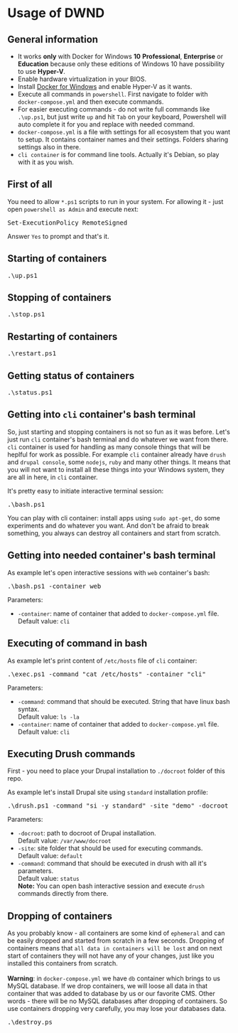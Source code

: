 # Usage of DWND

## General information
- It works **only** with Docker for Windows **10** **Professional**, **Enterprise** or **Education** because only these editions of Windows 10 have possibility to use **Hyper-V**.
- Enable hardware virtualization in your BIOS.
- Install [Docker for Windows](https://github.com/fat763/dwnd/blob/master/docs/setup.md) and enable Hyper-V as it wants.
- Execute all commands in `powershell`. First navigate to folder with `docker-compose.yml` and then execute commands.
- For easier executing commands - do not write full commands like `.\up.ps1`, but just write `up` and hit `Tab` on your keyboard, Powershell will auto complete it for you and replace with needed command.
- `docker-compose.yml` is a file with settings for all ecosystem that you want to setup. It contains container names and their settings. Folders sharing settings also in there.
- `cli container` is for command line tools. Actually it's Debian, so play with it as you wish.

## First of all 
You need to allow `*.ps1` scripts to run in your system. For allowing it - just open `powershell as Admin` and execute next: 
<pre>
Set-ExecutionPolicy RemoteSigned
</pre>
Answer `Yes` to prompt and that's it. 

## Starting of containers
<pre>.\up.ps1</pre>

## Stopping of containers
<pre>.\stop.ps1</pre>

## Restarting of containers
<pre>.\restart.ps1</pre>

## Getting status of containers
<pre>.\status.ps1</pre>

## Getting into `cli` container's bash terminal
So, just starting and stopping containers is not so fun as it was before. Let's just run `cli` container's bash terminal and do whatever we want from there. `cli` container is used for handling as many console things that will be heplful for work as possible. For example `cli` container already have `drush` and `drupal console`, some `nodejs`, `ruby` and many other things. It means that you will not want to install all these things into your Windows system, they are all in here, in `cli` container.

It's pretty easy to initiate interactive terminal session:  

<pre>.\bash.ps1</pre>

You can play with cli container: install apps using `sudo apt-get`, do some experiments and do whatever you want. And don't be afraid to break something, you always can destroy all containers and start from scratch.

## Getting into needed container's bash terminal
As example let's open interactive sessions with `web` container's bash:
<pre>.\bash.ps1 -container web</pre>
Parameters:
- `-container`: name of container that added to `docker-compose.yml` file.
<br />Default value: `cli`

## Executing of command in bash 
As example let's print content of `/etc/hosts` file of `cli` container:
<pre>.\exec.ps1 -command "cat /etc/hosts" -container "cli"</pre>
Parameters:
- `-command`: command that should be executed. String that have linux bash syntax.
<br />Default value: `ls -la`
- `-container`: name of container that added to `docker-compose.yml` file.
<br />Default value: `cli`

## Executing Drush commands
First - you need to place your Drupal installation to `./docroot` folder of this repo.

As example let's install Drupal site using `standard` installation profile:
<pre>.\drush.ps1 -command "si -y standard" -site "demo" -docroot "/var/www/docroot"</pre>
Parameters:
- `-docroot`: path to docroot of Drupal installation.
<br />Default value: `/var/www/docroot`
- `-site`: site folder that should be used for executing commands.
<br />Default value: `default`
- `-command`: command that should be executed in drush with all it's parameters.
<br />Default value: `status`
<br />**Note:** You can open bash interactive session and execute `drush` commands directly from there.

## Dropping of containers
As you probably know - all containers are some kind of `ephemeral` and can be easily dropped and started from scratch in a few seconds. Dropping of containers means that `all data in containers will be lost` and on next start of containers they will not have any of your changes, just like you installed this containers from scratch. 
<br />
<br />
**Warning**: in `docker-compose.yml` we have `db` container which brings to us MySQL database. If we drop containers, we will loose all data in that container that was added to database by us or our favorite CMS. Other words - there will be no MySQL databases after dropping of containers. So use containers dropping very carefully, you may lose your databases data.

<pre>.\destroy.ps</pre>
